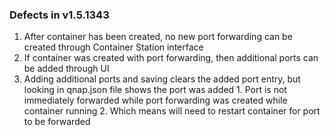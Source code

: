 ### Defects in v1.5.1343
1. After container has been created, no new port forwarding can be created through Container Station interface
2. If container was created with port forwarding, then additional ports can be added through UI
  1. Adding additional ports and saving clears the added port entry, but looking in qnap.json file shows the port was added
    1. Port is not immediately forwarded while port forwarding was created while container running
    2. Which means will need to restart container for port to be forwarded